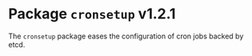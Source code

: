 # Package `cronsetup` v1.2.1

The `cronsetup` package eases the configuration of cron jobs backed by etcd.
